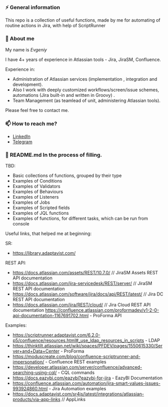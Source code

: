 ### ⚡ General information
This repo is a collection of useful functions, made by me for automating of routine actions in Jira, with help of ScriptRunner

### 💬 About me
My name is _Evgeniy_ 

I have 4+ years of experience in Atlassian tools - Jira, JiraSM, Confluence. 

Experience in: 
- Administration of Atlassian services (implementation , integration and development). 
- Also I work with deeply customized workflows/screen/issue schemes, automations (Jira built-in and written in Groovy) . 
- Team Management (as teamlead of unit, administering Atlassian tools). 

Please feel free to contact me.

### 📫 How to reach me?
- [LinkedIn](https://www.linkedin.com/in/iev79/)
- [Telegram](https://t.me/IEV79)

### 🌱 README.md In the process of filling.
TBD:
- Basic collections of functions, grouped by their type
- Examples of Conditions
- Examples of Validators
- Examples of Behaviours
- Examples of Listeners
- Examples of Jobs
- Examples of Scripted fields
- Examples of JQL functions
- Examples of functions, for different tasks, which can be run from console
 
Useful links, that helped me at beginning:

SR:
- https://library.adaptavist.com/

REST API:
- https://docs.atlassian.com/assets/REST/10.7.0/ // JiraSM Assets REST API documentation
- https://docs.atlassian.com/jira-servicedesk/REST/server/ // JiraSM REST API documentation
- https://docs.atlassian.com/software/jira/docs/api/REST/latest/ // Jira DC REST API documentation
- https://docs.atlassian.com/jira/REST/cloud/ // Jira Cloud REST API documentation
  https://confluence.atlassian.com/proformadev/v1-2-0-api-documentation-1167691702.html - ProForma API

Examples:
- https://scriptrunner.adaptavist.com/6.2.0-p5/confluence/resources.html#_use_ldap_resources_in_scripts - LDAP
- https://thinktilt.atlassian.net/wiki/spaces/PFDEV/pages/1550615330/Server+and+Data+Center - ProForma
- https://moduscreate.com/blog/confluence-scriptrunner-and-impersonation/ - Confluence REST examples
- https://developer.atlassian.com/server/confluence/advanced-searching-using-cql/ - CQL commands
- https://docs.eazybi.com/eazybi?eazybi-for-jira - EazyBI Documentation
- https://confluence.atlassian.com/automation/jira-smart-values-issues-993924860.html - Jira Automation examples
- https://docs.adaptavist.com/sr4js/latest/integrations/atlassian-products/via-app-links // AppLinks
